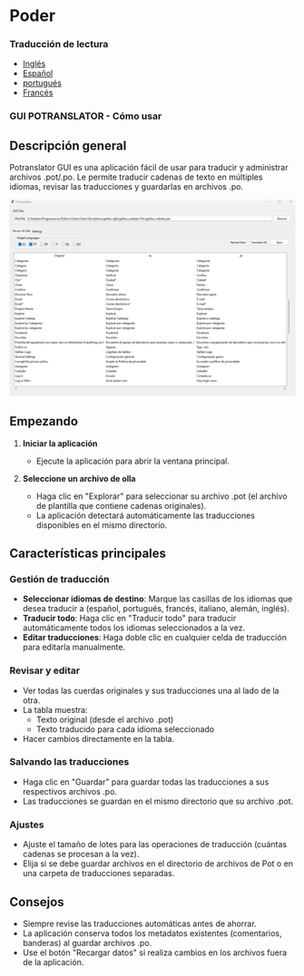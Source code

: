 # Poder

### Traducción de lectura

-   [Inglés](README.md)
-   [Español](README.es.md)
-   [portugués](README.pt.md)
-   [Francés](README.fr.md)

### GUI POTRANSLATOR - Cómo usar

## Descripción general

Potranslator GUI es una aplicación fácil de usar para traducir y administrar archivos .pot/.po. Le permite traducir cadenas de texto en múltiples idiomas, revisar las traducciones y guardarlas en archivos .po.

![Translator Graphical Interface](media/image1.png)

## Empezando

1.  **Iniciar la aplicación**
    -   Ejecute la aplicación para abrir la ventana principal.

2.  **Seleccione un archivo de olla**
    -   Haga clic en "Explorar" para seleccionar su archivo .pot (el archivo de plantilla que contiene cadenas originales).
    -   La aplicación detectará automáticamente las traducciones disponibles en el mismo directorio.

## Características principales

### Gestión de traducción

-   **Seleccionar idiomas de destino**: Marque las casillas de los idiomas que desea traducir a (español, portugués, francés, italiano, alemán, inglés).
-   **Traducir todo**: Haga clic en "Traducir todo" para traducir automáticamente todos los idiomas seleccionados a la vez.
-   **Editar traducciones**: Haga doble clic en cualquier celda de traducción para editarla manualmente.

### Revisar y editar

-   Ver todas las cuerdas originales y sus traducciones una al lado de la otra.
-   La tabla muestra:
    -   Texto original (desde el archivo .pot)
    -   Texto traducido para cada idioma seleccionado
-   Hacer cambios directamente en la tabla.

### Salvando las traducciones

-   Haga clic en "Guardar" para guardar todas las traducciones a sus respectivos archivos .po.
-   Las traducciones se guardan en el mismo directorio que su archivo .pot.

### Ajustes

-   Ajuste el tamaño de lotes para las operaciones de traducción (cuántas cadenas se procesan a la vez).
-   Elija si se debe guardar archivos en el directorio de archivos de Pot o en una carpeta de traducciones separadas.

## Consejos

-   Siempre revise las traducciones automáticas antes de ahorrar.
-   La aplicación conserva todos los metadatos existentes (comentarios, banderas) al guardar archivos .po.
-   Use el botón "Recargar datos" si realiza cambios en los archivos fuera de la aplicación.
